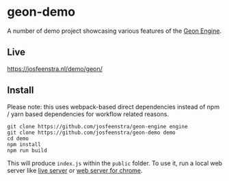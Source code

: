# geon-demo
A number of demo project showcasing various features of the [Geon Engine](https://github.com/josfeenstra/geon-engine).


## Live
https://josfeenstra.nl/demo/geon/


## Install 

Please note: this uses webpack-based direct dependencies instead of npm / yarn based dependencies for workflow related reasons. 

```
git clone https://github.com/josfeenstra/geon-engine engine
git clone https://github.com/josfeenstra/geon-demo demo
cd demo
npm install 
npm run build
```
This will produce ```index.js``` within the `public` folder. To use it, run a local web server like [live server](https://marketplace.visualstudio.com/items?itemName=ritwickdey.LiveServer) or [web server for chrome](https://chrome.google.com/webstore/detail/web-server-for-chrome/ofhbbkphhbklhfoeikjpcbhemlocgigb).